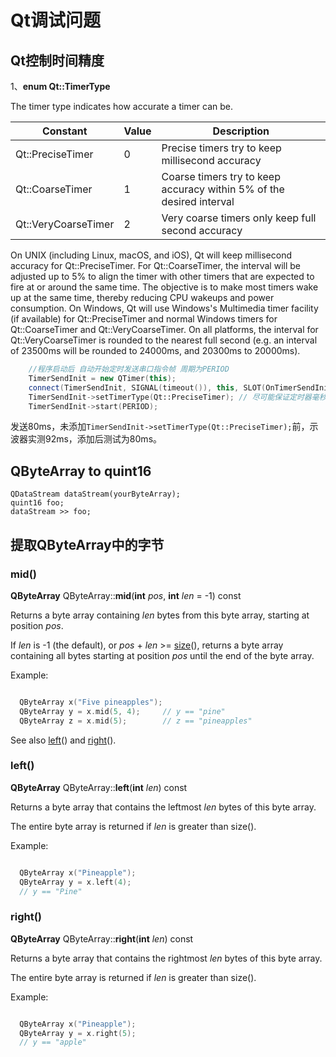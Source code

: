 <!--
 * @Author: yang66995
 * @Date: 2020-09-01 21:13:37
 * @LastEditTime: 2020-09-02 20:31:09
 * @LastEditors: Please set LastEditors
 * @Description: In User Settings Edit
 * @FilePath: \yang66995\qt_dev\docs\Qt_Q.md
-->

# Qt调试问题

## Qt控制时间精度

1、**enum Qt::TimerType**

The timer type indicates how accurate a timer can be.

| Constant            | Value | Description                                                          |
| ------------------- | ----- | -------------------------------------------------------------------- |
| Qt::PreciseTimer    | 0     | Precise timers try to keep millisecond accuracy                      |
| Qt::CoarseTimer     | 1     | Coarse timers try to keep accuracy within 5% of the desired interval |
| Qt::VeryCoarseTimer | 2     | Very coarse timers only keep full second accuracy                    |

On UNIX (including Linux, macOS, and iOS), Qt will keep millisecond accuracy for Qt::PreciseTimer. For Qt::CoarseTimer, the interval will be adjusted up to 5% to align the timer with other timers that are expected to fire at or around the same time. The objective is to make most timers wake up at the same time, thereby reducing CPU wakeups and power consumption.
On Windows, Qt will use Windows's Multimedia timer facility (if available) for Qt::PreciseTimer and normal Windows timers for Qt::CoarseTimer and Qt::VeryCoarseTimer.
On all platforms, the interval for Qt::VeryCoarseTimer is rounded to the nearest full second (e.g. an interval of 23500ms will be rounded to 24000ms, and 20300ms to 20000ms).

```c++
    //程序启动后 自动开始定时发送串口指令帧 周期为PERIOD
    TimerSendInit = new QTimer(this);
    connect(TimerSendInit, SIGNAL(timeout()), this, SLOT(OnTimerSendInit()));
    TimerSendInit->setTimerType(Qt::PreciseTimer); // 尽可能保证定时器毫秒精度
    TimerSendInit->start(PERIOD);

```

发送80ms，未添加`TimerSendInit->setTimerType(Qt::PreciseTimer);`前，示波器实测92ms，添加后测试为80ms。

## QByteArray to quint16

```Qt
QDataStream dataStream(yourByteArray);
quint16 foo;
dataStream >> foo;
```

## 提取QByteArray中的字节

### mid()

**QByteArray** QByteArray::**mid**(**int** *pos*, **int** *len* = -1) const

Returns a byte array containing *len* bytes from this byte array, starting at position *pos*.

If *len* is -1 (the default), or *pos* + *len* >= [size](qbytearray.html#size)(), returns a byte array containing all bytes starting at position *pos* until the end of the byte array.

Example:

```cpp

  QByteArray x("Five pineapples");
  QByteArray y = x.mid(5, 4);     // y == "pine"
  QByteArray z = x.mid(5);        // z == "pineapples"

```

See also [left](qbytearray.html#left)() and [right](qbytearray.html#right)().

### left()

**QByteArray** QByteArray::**left**(**int** *len*) const

Returns a byte array that contains the leftmost *len* bytes of this byte array.

The entire byte array is returned if *len* is greater than size().

Example:

```cpp

  QByteArray x("Pineapple");
  QByteArray y = x.left(4);
  // y == "Pine"
```

### right()

**QByteArray** QByteArray::**right**(**int** *len*) const

Returns a byte array that contains the rightmost *len* bytes of this byte array.

The entire byte array is returned if *len* is greater than size().

Example:

```cpp

  QByteArray x("Pineapple");
  QByteArray y = x.right(5);
  // y == "apple"
```
